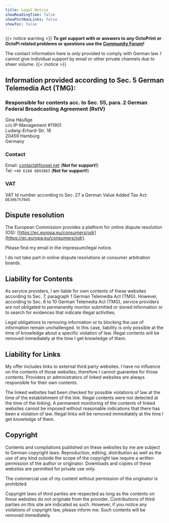 ```yaml
---
title: Legal Notice
showReadingTime: false
showPostNavLinks: false
showToc: false
---
```


{{< notice warning >}}
**To get support with or answers to any OctoPrint or OctoPi related problems or questions use the [Community Forum](https://community.octoprint.org)!**

The contact information here is *only* provided to comply with German law. I cannot give individual support by email or other private channels due to sheer volume.
{{< /notice >}}

## Information provided according to Sec. 5 German Telemedia Act (TMG):

### Responsible for contents acc. to Sec. 55, para. 2 German Federal Broadcasting Agreement (RstV)

Gina Häußge  
c/o IP-Management #11901  
Ludwig-Erhard-Str. 18  
20459 Hamburg  
Germany

### Contact

Email: [contact@foosel.net](mailto:contact@foosel.net) (**Not for support!**)  
Tel: `+49 6104 6893863` (**Not for support!**)

### VAT

VAT Id number according to Sec. 27 a German Value Added Tax Act: `DE306757045`

## Dispute resolution

The European Commission provides a platform for online dispute resolution (OS): [https://ec.europa.eu/consumers/odr](https://ec.europa.eu/consumers/odr).

Please find my email in the impressum/legal notice.

I do not take part in online dispute resolutions at consumer arbitration boards.

## Liability for Contents

As service providers, I am liable for own contents of these websites according to Sec. 7, paragraph 1 German Telemedia Act (TMG). However, according to Sec. 8 to 10 German Telemedia Act (TMG), service providers are not obligated to permanently monitor submitted or stored information or to search for evidences that indicate illegal activities.

Legal obligations to removing information or to blocking the use of information remain unchallenged. In this case, liability is only possible at the time of knowledge about a specific violation of law. Illegal contents will be removed immediately at the time I get knowledge of them.

## Liability for Links

My offer includes links to external third party websites. I have no influence on the contents of those websites, therefore I cannot guarantee for those contents. Providers or administrators of linked websites are always responsible for their own contents.

The linked websites had been checked for possible violations of law at the time of the establishment of the link. Illegal contents were not detected at the time of the linking. A permanent monitoring of the contents of linked websites cannot be imposed without reasonable indications that there has been a violation of law. Illegal links will be removed immediately at the time I get knowledge of them.

## Copyright

Contents and compilations published on these websites by me are subject to German copyright laws. Reproduction, editing, distribution as well as the use of any kind outside the scope of the copyright law require a written permission of the author or originator. Downloads and copies of these websites are permitted for private use only.

The commercial use of my content without permission of the originator is prohibited.

Copyright laws of third parties are respected as long as the contents on these websites do not originate from the provider. Contributions of third parties on this site are indicated as such. However, if you notice any violations of copyright law, please inform me. Such contents will be removed immediately.
